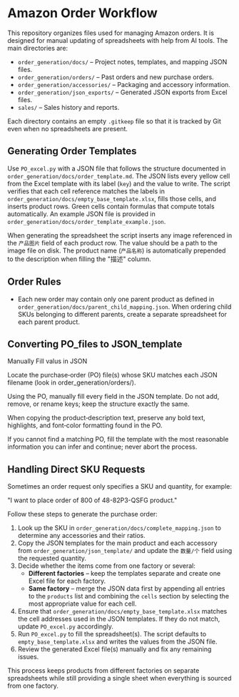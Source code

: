 # Amazon Order Workflow

This repository organizes files used for managing Amazon orders. It is designed for manual updating of spreadsheets with help from AI tools. The main directories are:

- `order_generation/docs/` – Project notes, templates, and mapping JSON files.
- `order_generation/orders/` – Past orders and new purchase orders.
- `order_generation/accessories/` – Packaging and accessory information.
- `order_generation/json_exports/` – Generated JSON exports from Excel files.
- `sales/` – Sales history and reports.

Each directory contains an empty `.gitkeep` file so that it is tracked by Git even when no spreadsheets are present.


## Generating Order Templates

Use `PO_excel.py` with a JSON file that follows the structure documented in
`order_generation/docs/order_template.md`. The JSON lists every yellow cell from
the Excel template with its label (`key`) and the value to write. The script
verifies that each cell reference matches the labels in
`order_generation/docs/empty_base_template.xlsx`, fills those cells, and inserts
product rows. Green cells contain formulas that compute totals automatically.
An example JSON file is provided in `order_generation/docs/order_template_example.json`.

When generating the spreadsheet the script inserts any image referenced in the
`产品图片` field of each product row. The value should be a path to the image file
on disk. The product name (`产品名称`) is automatically prepended to the
description when filling the "描述" column.


## Order Rules

- Each new order may contain only one parent product as defined in
`order_generation/docs/parent_child_mapping.json`. When ordering child SKUs belonging to
  different parents, create a separate spreadsheet for each parent product.


## Converting PO_files to JSON_template

Manually Fill valus in JSON

Locate the purchase‑order (PO) file(s) whose SKU matches each JSON filename (look in order_generation/orders/).

Using the PO, manually fill every field in the JSON template. Do not add, remove, or rename keys; keep the structure exactly the same.

When copying the product‑description text, preserve any bold text, highlights, and font‑color formatting found in the PO.

If you cannot find a matching PO, fill the template with the most reasonable information you can infer and continue; never abort the process.

## Handling Direct SKU Requests

Sometimes an order request only specifies a SKU and quantity, for example:

"I want to place order of 800 of 48-82P3-QSFG product."

Follow these steps to generate the purchase order:

1. Look up the SKU in `order_generation/docs/complete_mapping.json` to
   determine any accessories and their ratios.
2. Copy the JSON templates for the main product and each accessory from
   `order_generation/json_template/` and update the `数量/个` field using the
   requested quantity.
3. Decide whether the items come from one factory or several:
   - **Different factories** – keep the templates separate and create one
     Excel file for each factory.
   - **Same factory** – merge the JSON data first by appending all entries to
     the `products` list and combining the `cells` section by selecting the
     most appropriate value for each cell.
4. Ensure that `order_generation/docs/empty_base_template.xlsx` matches the
   cell addresses used in the JSON templates. If they do not match, update
   `PO_excel.py` accordingly.
5. Run `PO_excel.py` to fill the spreadsheet(s). The script defaults to
   `empty_base_template.xlsx` and writes the values from the JSON file.
6. Review the generated Excel file(s) manually and fix any remaining issues.

This process keeps products from different factories on separate spreadsheets
while still providing a single sheet when everything is sourced from one
factory.
